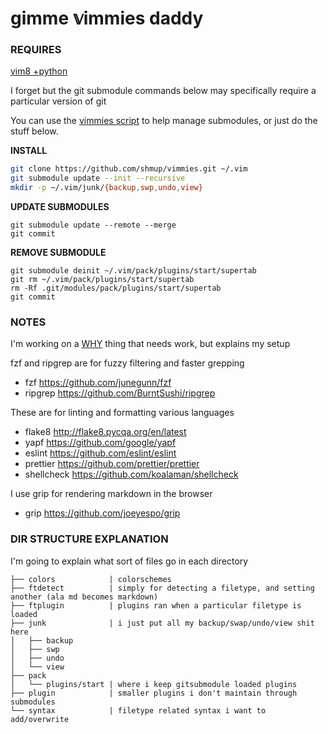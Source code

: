 gimme 𝕧immies daddy
===================

### REQUIRES

[vim8 +python](https://github.com/shmup/vimmies/wiki/Installing-vim8)

I forget but the git submodule commands below may specifically require a particular version of git

You can use the [vimmies script](https://github.com/shmup/vimmies/blob/master/vimmies) to help manage submodules, or just do the stuff below.

**INSTALL**

```sh
git clone https://github.com/shmup/vimmies.git ~/.vim
git submodule update --init --recursive
mkdir -p ~/.vim/junk/{backup,swp,undo,view}
```

**UPDATE SUBMODULES**
```
git submodule update --remote --merge
git commit
```

**REMOVE SUBMODULE**
```
git submodule deinit ~/.vim/pack/plugins/start/supertab
git rm ~/.vim/pack/plugins/start/supertab
rm -Rf .git/modules/pack/plugins/start/supertab
git commit
```

### NOTES

I'm working on a [WHY](docs/WHY.md) thing that needs work, but explains my setup

fzf and ripgrep are for fuzzy filtering and faster grepping

* fzf        https://github.com/junegunn/fzf
* ripgrep    https://github.com/BurntSushi/ripgrep

These are for linting and formatting various languages

* flake8     http://flake8.pycqa.org/en/latest
* yapf       https://github.com/google/yapf
* eslint     https://github.com/eslint/eslint
* prettier   https://github.com/prettier/prettier
* shellcheck https://github.com/koalaman/shellcheck

I use grip for rendering markdown in the browser

* grip       https://github.com/joeyespo/grip

### DIR STRUCTURE EXPLANATION

I'm going to explain what sort of files go in each directory

```
├── colors            | colorschemes
├── ftdetect          | simply for detecting a filetype, and setting another (ala md becomes markdown)
├── ftplugin          | plugins ran when a particular filetype is loaded
├── junk              | i just put all my backup/swap/undo/view shit here
│   ├── backup
│   ├── swp
│   ├── undo
│   └── view
├── pack
│   └── plugins/start | where i keep gitsubmodule loaded plugins
├── plugin            | smaller plugins i don't maintain through submodules
└── syntax            | filetype related syntax i want to add/overwrite
```
